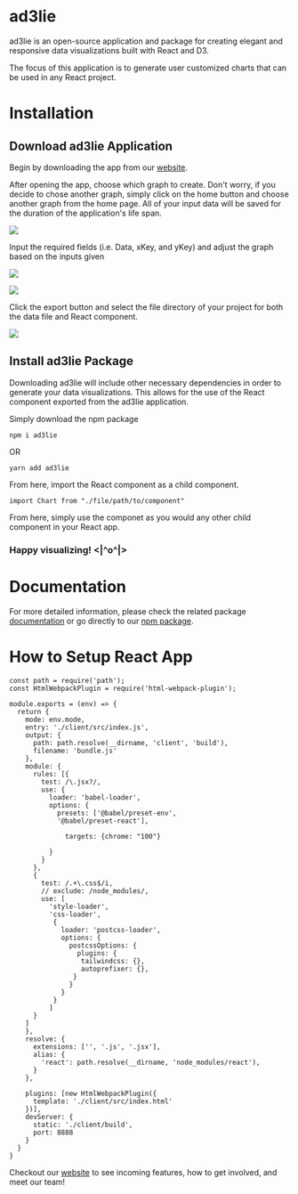 # ad3lie

ad3lie is an open-source application and package for creating elegant and responsive data visualizations built with React and D3.

The focus of this application is to generate user customized charts that can be used in any React project.

# Installation

## Download ad3lie Application

Begin by downloading the app from our [website](https://ad3lie.dev/).

After opening the app, choose which graph to create. Don't worry, if you decide to chose another graph, simply click on the home button and choose another graph from the home page. All of your input data will be saved for the duration of the application's life span.

![](choose-chart.gif)

Input the required fields (i.e. Data, xKey, and yKey) and adjust the graph based on the inputs given

![](select-properties.gif)

![](axes-size.gif)

Click the export button and select the file directory of your project for both the data file and React component.

![](export.gif)

## Install ad3lie Package

Downloading ad3lie will include other necessary dependencies in order to generate your data visualizations. This allows for the use of the React component exported from the ad3lie application.

Simply download the npm package

```
npm i ad3lie
```

OR

```
yarn add ad3lie
```

From here, import the React component as a child component.

```
import Chart from "./file/path/to/component"
```

From here, simply use the componet as you would any other child component in your React app.

### Happy visualizing! <|^o^|>

# Documentation

For more detailed information, please check the related package [documentation](https://docs.ad3lie.dev/) or go directly to our [npm package](https://www.npmjs.com/package/ad3lie).

# How to Setup React App
```
const path = require('path');
const HtmlWebpackPlugin = require('html-webpack-plugin');

module.exports = (env) => {
  return {
    mode: env.mode,
    entry: './client/src/index.js',
    output: {
      path: path.resolve(__dirname, 'client', 'build'),
      filename: 'bundle.js'
    },
    module: {
      rules: [{
        test: /\.jsx?/, 
        use: {
          loader: 'babel-loader',
          options: {
            presets: ['@babel/preset-env', 
            '@babel/preset-react'],
            
              targets: {chrome: "100"}
            
          }
        }
      },
      {
        test: /.+\.css$/i,
        // exclude: /node_modules/,
        use: [
          'style-loader', 
          'css-loader', 
           {
             loader: 'postcss-loader',
             options: {
               postcssOptions: {
                 plugins: {
                  tailwindcss: {},
                  autoprefixer: {},
                }
               }
             }
           }
          ]
      }
    ]
    },
    resolve: {
      extensions: ['', '.js', '.jsx'],
      alias: {
        'react': path.resolve(__dirname, 'node_modules/react'),
      }
    },
    
    plugins: [new HtmlWebpackPlugin({
      template: './client/src/index.html'
    })],
    devServer: {
      static: './client/build',
      port: 8888
    }
  }
}
```

Checkout our [website](https://ad3lie.dev/) to see incoming features, how to get involved, and meet our team!
